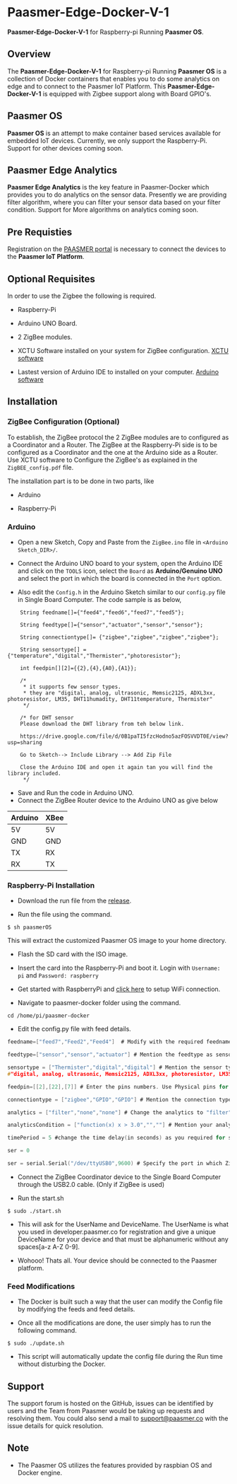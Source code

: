 # Paasmer-Edge-Docker-V-1
**Paasmer-Edge-Docker-V-1** for Raspberry-pi Running **Paasmer OS**.

## Overview

The **Paasmer-Edge-Docker-V-1** for Raspberry-pi Running **Paasmer OS** is a collection of Docker containers that enables you to do some analytics on edge and to connect to the Paasmer IoT Platform. This **Paasmer-Edge-Docker-V-1** is equipped with Zigbee support along with Board GPIO's.

## Paasmer OS
**Paasmer OS** is an attempt to make container based services available for embedded IoT devices. Currently, we only support the Raspberry-Pi. Support for other devices coming soon.

## Paasmer Edge Analytics 
**Paasmer Edge Analytics** is the key feature in Paasmer-Docker which provides you to do analytics on the sensor data. Presently we are providing filter algorithm, where you can filter your sensor data based on your filter condition. Support for More algorithms on analytics coming soon.

## Pre Requisties
Registration on the [PAASMER portal](http://developers.paasmer.co) is necessary to connect the devices to the **Paasmer IoT Platform**.

##  Optional Requisites
In order to use the Zigbee the following is required.

* Raspberry-Pi

* Arduino UNO Board.

* 2 ZigBee modules.

* XCTU Software installed on your system for ZigBee configuration. [XCTU software](https://www.digi.com/products/xbee-rf-solutions/xctu-software/xctu)

* Lastest version of Arduino IDE to installed on your computer. [Arduino software](https://www.arduino.cc/en/main/software)

## Installation

### ZigBee Configuration (Optional)

To establish, the ZigBee protocol the 2 ZigBee modules are to configured as a Coordinator and a Router. The ZigBee at the Raspberry-Pi side is to be configured as a Coordinator and the one at the Arduino side as a Router. Use XCTU software to Configure the ZigBee's as explained in the `ZigBEE_config.pdf` file.

The installation part is to be done in two parts, like

* Arduino 

* Raspberry-Pi
 
### Arduino 

* Open a new Sketch, Copy and Paste from the `ZigBee.ino` file in `<Arduino Sketch_DIR>/`.

* Connect the Arduino UNO board to your system, open the Arduino IDE and click on the `TOOLS` icon, select the `Board` as **Arduino/Genuino UNO** and select the port in which the board is connected in the `Port` option. 

* Also edit the `Config.h` in the Arduino Sketch similar to our `config.py` file in Single Board Computer. The code sample is as below,

```
	String feedname[]={"feed4","feed6","feed7","feed5"};

	String feedtype[]={"sensor","actuator","sensor","sensor"};

	String connectiontype[]= {"zigbee","zigbee","zigbee","zigbee"};

	String sensortype[] = {"temperature","digital","Thermister","photoresistor"};

	int feedpin[][2]={{2},{4},{A0},{A1}};

	/*
	 * it supports few sensor types.
	 * they are "digital, analog, ultrasonic, Memsic2125, ADXL3xx, photoresistor, LM35, DHT11humadity, DHT11temperature, Thermister"
	 */

	/* for DHT sensor
	Please download the DHT library from teh below link.

	https://drive.google.com/file/d/0B1paTI5fzcHodno5azFOSVVDT0E/view?usp=sharing

	Go to Sketch--> Include Library --> Add Zip File

	Close the Arduino IDE and open it again tan you will find the library included.
	 */
```
* Save and Run the code in Arduino UNO.
* Connect the ZigBee Router device to the Arduino UNO as give below

| Arduino   | XBee |
| --------- | -----|
| 5V        | 5V   |
| GND       | GND  |
| TX        | RX   |
| RX        | TX   |

### Raspberry-Pi Installation

* Download the run file from the [release](https://github.com/PaasmerIoT/Paasmer-Edge-Docker-V-1/releases).

* Run the file using the command.
```
$ sh paasmerOS
```
This will extract the customized Paasmer OS image to your home directory.

* Flash the SD card with the ISO image.

* Insert the card into the Raspberry-Pi and boot it. Login with `Username: pi` and `Password: raspberry`

* Get started with RaspberryPi and [click here](https://thepihut.com/blogs/raspberry-pi-tutorials/83502916-how-to-setup-wifi-on-raspbian-jessie-lite) to setup WiFi connection.

* Navigate to paasmer-docker folder using the command.
```
cd /home/pi/paasmer-docker
```
* Edit the config.py file with feed details.
```c
feedname=["feed7","Feed2","Feed4"]  # Modify with the required feednames, do not provide space in the feedname.

feedtype=["sensor","sensor","actuator"] # Mention the feedtype as sensor/ actuator

sensortype = ["Thermister","digital","digital"] # Mention the sensor type you used. RaspberryPi GPIO supports only digital.Zigbee supports the following. Use the below given string for your sensor type.
#"digital, analog, ultrasonic, Memsic2125, ADXL3xx, photoresistor, LM35, DHT11humadity, DHT11temperature, Thermister"

feedpin=[[2],[22],[7]] # Enter the pins numbers. Use Physical pins for RaspberryPi. If Zigbee use Arduino pin number(for analog pins please give 0-5).

connectiontype = ["zigbee","GPIO","GPIO"] # Mention the connection type either "zigbee" or "GPIO"

analytics = ["filter","none","none"] # Change the analytics to "filter" for Analytics or put "none" Note: Presently we are supporting filter for Alaytics. Further Analytics wil be delivered in the upcoming releases.

analyticsCondition = ["function(x) x > 3.0","",""] # Mention your analytics Condition example: "function(x) x < 8.0"

timePeriod = 5 #change the time delay(in seconds) as you required for sending sensor values to paasmer cloud

ser = 0 

ser = serial.Serial("/dev/ttyUSB0",9600) # Specify the port in which ZigBee is connected ( Un comment this line Only if Zigbee is used)
```
* Connect the ZigBee Coordinator device to the Single Board Computer through the USB2.0 cable. (Only if ZigBee is used)

* Run the start.sh
```
$ sudo ./start.sh
```
* This will ask for the UserName and DeviceName. The UserName is what you used in developer.paasmer.co for registration and give a unique DeviceName for your device and that must be alphanumeric without any spaces[a-z A-Z 0-9].

* Wohooo! Thats all. Your device should be connected to the Paasmer platform. 

### Feed Modifications

* The Docker is built such a way that the user can modify the Config file by modifying the feeds and feed details.

* Once all the modifications are done, the user simply has to run the following command.

```
$ sudo ./update.sh
```

* This script will automatically update the config file during the Run time without disturbing the Docker. 

## Support

The support forum is hosted on the GitHub, issues can be identified by users and the Team from Paasmer would be taking up requests and resolving them. You could also send a mail to support@paasmer.co with the issue details for quick resolution.

## Note

* The Paasmer OS utilizes the features provided by raspbian OS and Docker engine.



